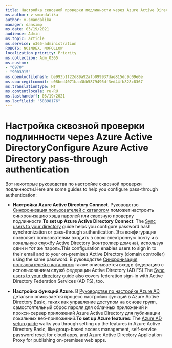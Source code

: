 ```yaml
---
title: Настройка сквозной проверки подлинности через Azure Active Directory
ms.author: v-smandalika
author: v-smandalika
manager: dansimp
ms.date: 03/19/2021
audience: Admin
ms.topic: article
ms.service: o365-administration
ROBOTS: NOINDEX, NOFOLLOW
localization_priority: Priority
ms.collection: Adm_O365
ms.custom:
- "6970"
- "9003915"
ms.openlocfilehash: be993b1f22d89a92afb099937dae815dc9c09e0e
ms.sourcegitcommit: c08bed4071baa3bb5879496df3ed44fb828c8367
ms.translationtype: HT
ms.contentlocale: ru-RU
ms.lasthandoff: 03/19/2021
ms.locfileid: "50898176"
---
```

# <a name="configure-azure-active-directory-pass-through-authentication"></a><span data-ttu-id="cbd86-102">Настройка сквозной проверки подлинности через Azure Active Directory</span><span class="sxs-lookup"><span data-stu-id="cbd86-102">Configure Azure Active Directory pass-through authentication</span></span>

<span data-ttu-id="cbd86-103">Вот некоторые руководства по настройке сквозной проверки подлинности.</span><span class="sxs-lookup"><span data-stu-id="cbd86-103">Here are some guides to help you configure pass-through authentication:</span></span>

- <span data-ttu-id="cbd86-104">**Настройка Azure Active Directory Connect**. Руководство [Синхронизация пользователей с каталогом](https://admin.microsoft.com/AdminPortal/Home) поможет настроить синхронизацию хэша паролей или сквозную проверку подлинности.</span><span class="sxs-lookup"><span data-stu-id="cbd86-104">**To set up Azure Active Directory Connect**: The [Sync users to your directory](https://admin.microsoft.com/AdminPortal/Home) guide helps you configure password hash synchronization or pass-through authentication.</span></span> <span data-ttu-id="cbd86-105">Эта конфигурация позволяет пользователям входить в свою электронную почту и в локальную службу Active Directory (контроллер домена), используя один и тот же пароль.</span><span class="sxs-lookup"><span data-stu-id="cbd86-105">This configuration enables users to sign in to their email and to your on-premises Active Directory (domain controller) using the same password.</span></span>  <span data-ttu-id="cbd86-106">В руководстве [Синхронизация пользователей с каталогом](https://admin.microsoft.com/AdminPortal/Home) также описывается вход в федерацию с использованием служб федерации Active Directory (AD FS).</span><span class="sxs-lookup"><span data-stu-id="cbd86-106">The [Sync users to your directory](https://admin.microsoft.com/AdminPortal/Home) guide also covers federation sign-in with Active Directory Federation Services (AD FS), too.</span></span>

- <span data-ttu-id="cbd86-107">**Настройка функций Azure**. В [Руководстве по настройке Azure AD](https://admin.microsoft.com/adminportal/home#/modernonboarding/azureadsetup) детально описывается процесс настройки функций в Azure Active Directory Basic, таких как управление доступом на основе групп, самостоятельный сброс пароля для облачных приложений и прокси-сервер приложений Azure Active Directory для публикации локальных веб-приложений.</span><span class="sxs-lookup"><span data-stu-id="cbd86-107">**To set up Azure features**: The [Azure AD setup guide](https://admin.microsoft.com/adminportal/home#/modernonboarding/azureadsetup) walks you through setting up the features in Azure Active Directory Basic, like group-based access management, self-service password reset for cloud apps, and Azure Active Directory Application Proxy for publishing on-premises web apps.</span></span>


